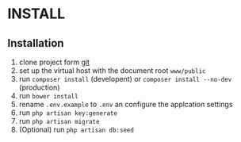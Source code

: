 # INSTALL

## Installation

1. clone project form [git](git@github.com:jcaicedo/cube-summation.git)
2. set up the virtual host with the document root `www/public`
3. run `composer install` (developent) or `composer install --no-dev` (production)
4. run `bower install`
5. rename `.env.example` to `.env` an configure the applcation settings
6. run `php artisan key:generate`
6. run `php artisan migrate`
7. (Optional) run `php artisan db:seed`
